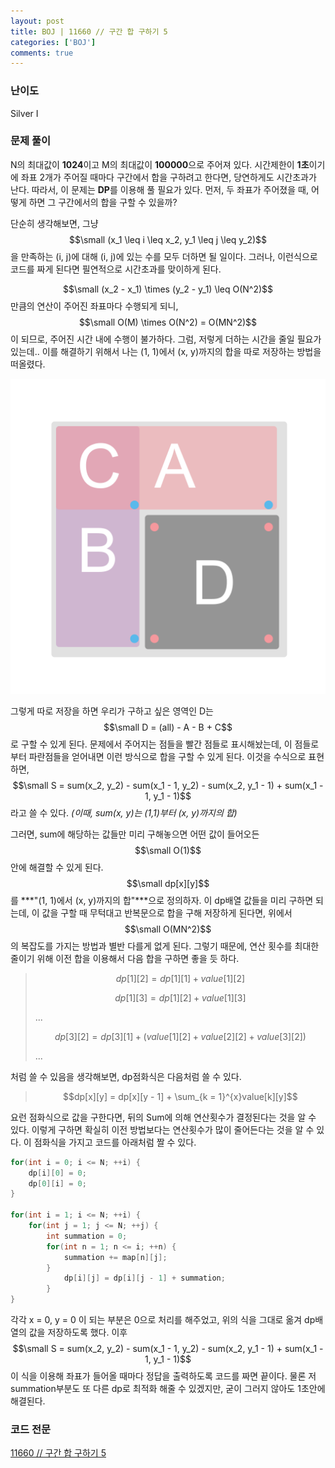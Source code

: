 ```yaml
---
layout: post
title: BOJ | 11660 // 구간 합 구하기 5
categories: ['BOJ']
comments: true
---
```

<script type="text/javascript" 
src="https://cdn.mathjax.org/mathjax/latest/MathJax.js?config=TeX-AMS_HTML">
</script>
### **난이도**

Silver I

### **문제 풀이**

N의 최대값이 **1024**이고 M의 최대값이 **100000**으로 주어져 있다. 시간제한이 **1초**이기에 좌표 2개가 주어질 때마다 구간에서 합을 구하려고 한다면, 당연하게도 시간초과가 난다. 따라서, 이 문제는 **DP**를 이용해 풀 필요가 있다. 먼저, 두 좌표가 주어졌을 때, 어떻게 하면 그 구간에서의 합을 구할 수 있을까?

단순히 생각해보면, 그냥 $$\small (x_1 \leq i \leq x_2, y_1 \leq j \leq y_2)$$을 만족하는 (i, j)에 대해 (i, j)에 있는 수를 모두 더하면 될 일이다. 그러나, 이런식으로 코드를 짜게 된다면 필연적으로 시간초과를 맞이하게 된다. 

$$\small (x_2 - x_1) \times (y_2 - y_1) \leq O(N^2)$$ 만큼의 연산이 주어진 좌표마다 수행되게 되니, 
$$\small O(M) \times O(N^2) = O(MN^2)$$이 되므로, 주어진 시간 내에 수행이 불가하다. 그럼, 저렇게 더하는 시간을 줄일 필요가 있는데.. 이를 해결하기 위해서 나는 (1, 1)에서 (x, y)까지의 합을 따로 저장하는 방법을 떠올렸다.

<img src="\assets\img\11660\1.png" alt="1" style="zoom: 50%;" />

그렇게 따로 저장을 하면 우리가 구하고 싶은 영역인 D는 $$\small D = (all) - A - B + C$$로 구할 수 있게 된다. 문제에서 주어지는 점들을 빨간 점들로 표시해놨는데, 이 점들로부터 파란점들을 얻어내면 이런 방식으로 합을 구할 수 있게 된다. 이것을 수식으로 표현하면, $$\small S = sum(x_2, y_2) - sum(x_1 - 1, y_2) - sum(x_2, y_1 - 1) + sum(x_1 - 1, y_1 - 1)$$라고 쓸 수 있다. *(이때, sum(x, y)는 (1,1)부터 (x, y)까지의 합)*

그러면, sum에 해당하는 값들만 미리 구해놓으면 어떤 값이 들어오든 $$\small O(1)$$안에 해결할 수 있게 된다. $$\small dp[x][y]$$를 ***"(1, 1)에서 (x, y)까지의 합"***으로 정의하자. 이 dp배열 값들을 미리 구하면 되는데, 이 값을 구할 때 무턱대고 반복문으로 합을 구해 저장하게 된다면, 위에서 $$\small O(MN^2)$$의 복잡도를 가지는 방법과 별반 다를게 없게 된다. 그렇기 때문에, 연산 횟수를 최대한 줄이기 위해 이전 합을 이용해서 다음 합을 구하면 좋을 듯 하다.

> $$dp[1][2] = dp[1][1] + value[1][2]$$
>
> $$dp[1][3] = dp[1][2] + value[1][3]$$
>
> ...
>
> $$dp[3][2] = dp[3][1] + (value[1][2] + value[2][2] + value[3][2])$$
>
> ...

처럼 쓸 수 있음을 생각해보면, dp점화식은 다음처럼 쓸 수 있다.

> $$dp[x][y] = dp[x][y - 1] + \sum_{k = 1}^{x}value[k][y]$$

요런 점화식으로 값을 구한다면, 뒤의 Sum에 의해 연산횟수가 결정된다는 것을 알 수 있다. 이렇게 구하면 확실히 이전 방법보다는 연산횟수가 많이 줄어든다는 것을 알 수 있다. 이 점화식을 가지고 코드를 아래처럼 짤 수 있다.

```c++
for(int i = 0; i <= N; ++i) {
    dp[i][0] = 0;
    dp[0][i] = 0;
}

for(int i = 1; i <= N; ++i) {
    for(int j = 1; j <= N; ++j) {
        int summation = 0;
        for(int n = 1; n <= i; ++n) {
            summation += map[n][j];
        }
            dp[i][j] = dp[i][j - 1] + summation;
        }
}
```

각각 x = 0, y = 0 이 되는 부분은 0으로 처리를 해주었고, 위의 식을 그대로 옮겨 dp배열의 값을 저장하도록 했다. 이후 $$\small S = sum(x_2, y_2) - sum(x_1 - 1, y_2) - sum(x_2, y_1 - 1) + sum(x_1 - 1, y_1 - 1)$$ 이 식을 이용해 좌표가 들어올 때마다 정답을 출력하도록 코드를 짜면 끝이다. 물론 저 summation부분도 또 다른 dp로 최적화 해줄 수 있겠지만, 굳이 그러지 않아도 1초안에 해결된다.

### **코드 전문**

[11660 // 구간 합 구하기 5](https://github.com/eff3ct/Baekjoon-Online-Judge-Problem-Solving/blob/main/11660/11660.cpp)


